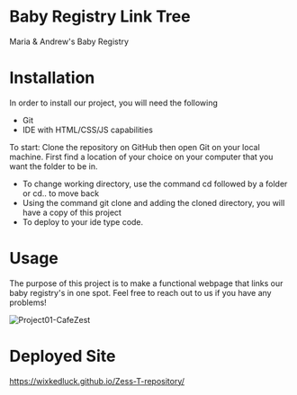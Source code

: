 # Baby Registry Link Tree
Maria & Andrew's Baby Registry


# Installation
In order to install our project, you will need the following

- Git
- IDE with HTML/CSS/JS capabilities 

To start: 
Clone the repository on GitHub then open Git on your local machine. First find a location of your choice on your computer that you want the folder to be in.
- To change working directory, use the command cd followed by a folder or cd.. to move back  
- Using the command git clone and adding the cloned directory, you will have a copy of this project
- To deploy to your ide type code. 

# Usage 
The purpose of this project is to make a functional webpage that links our baby registry's in one spot. Feel free to reach out to us if you have any problems!


![Project01-CafeZest](./images/ProjectZest.PNG)

# Deployed Site 

https://wixkedluck.github.io/Zess-T-repository/

